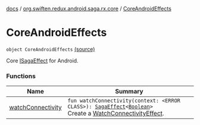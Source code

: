 [docs](../../index.md) / [org.swiften.redux.android.saga.rx.core](../index.md) / [CoreAndroidEffects](./index.md)

# CoreAndroidEffects

`object CoreAndroidEffects` [(source)](https://github.com/protoman92/KotlinRedux/tree/master/android/android-saga/src/main/java/org/swiften/redux/android/saga/rx/core/CoreAndroidEffects.kt#L14)

Core [ISagaEffect](../../org.swiften.redux.saga.common/-i-saga-effect.md) for Android.

### Functions

| Name | Summary |
|---|---|
| [watchConnectivity](watch-connectivity.md) | `fun watchConnectivity(context: <ERROR CLASS>): `[`SagaEffect`](../../org.swiften.redux.saga.common/-saga-effect/index.md)`<`[`Boolean`](https://kotlinlang.org/api/latest/jvm/stdlib/kotlin/-boolean/index.html)`>`<br>Create a [WatchConnectivityEffect](../-watch-connectivity-effect/index.md). |
